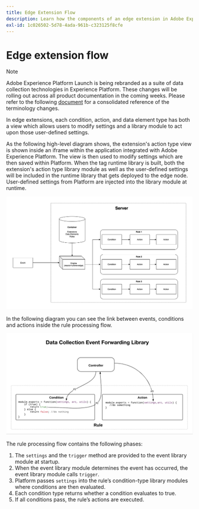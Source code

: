 ```yaml
---
title: Edge Extension Flow
description: Learn how the components of an edge extension in Adobe Experience Platform interact with each other at runtime.
exl-id: 1c026502-5d78-4ada-961b-c323125f8cfe
---
```

# Edge extension flow

>[!NOTE]
>
>Adobe Experience Platform Launch is being rebranded as a suite of data collection technologies in Experience Platform. These changes will be rolling out across all product documentation in the coming weeks. Please refer to the following [document](../../launch-term-updates.md) for a consolidated reference of the terminology changes.

In edge extensions, each condition, action, and data element type has both a view which allows users to modify settings and a library module to act upon those user-defined settings.

As the following high-level diagram shows, the extension's action type view is shown inside an iframe within the application integrated with Adobe Experience Platform. The view is then used to modify settings which are then saved within Platform. When the tag runtime library is built, both the extension's action type library module as well as the user-defined settings will be included in the runtime library that gets deployed to the edge node. User-defined settings from Platform are injected into the library module at runtime.

![extension flow diagram](../images/flow/edge/event-processing-flow.png)

In the following diagram you can see the link between events, conditions and actions inside the rule processing flow.

![rule processing flow diagram](../images/flow/edge/rule-processing-flow.png)

The rule processing flow contains the following phases:

1. The `settings` and the `trigger` method are provided to the event library module at startup.
1. When the event library module determines the event has occurred, the event library module calls `trigger`.
1. Platform passes `settings` into the rule’s condition-type library modules where conditions are then evaluated.
1. Each condition type returns whether a condition evaluates to true.
1. If all conditions pass, the rule’s actions are executed.
